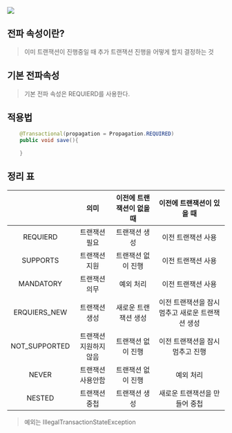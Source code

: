 ![](https://velog.velcdn.com/images/dkssudrhd/post/f94dcede-4d74-4a3a-990e-3ee8cc2e2e93/image.png)


## 전파 속성이란?
> 이미 트랜잭션이 진행중일 때 추가 트랜잭션 진행을 어떻게 할지 결정하는 것

## 기본 전파속성
> 기본 전파 속성은 REQUIERD를 사용한다.

## 적용법 
```java
 	@Transactional(propagation = Propagation.REQUIRED)
    public void save(){
    
    }
```



## 정리 표
| |의미|이전에 트랜잭션이 없을 때 |이전에 트랜잭션이 있을 때|
|:---:|:---:|:---:|:---:|
| REQUIERD | 트랜잭션 필요 | 트랜잭션 생성 | 이전 트랜잭션 사용
| SUPPORTS | 트랜잭션 지원 | 트랜잭션 없이 진행 | 이전 트랜잭션 사용	
| MANDATORY | 트랜잭션 의무 | 예외 처리 | 이전 트랜잭션 사용
| ERQUIERS_NEW | 트랜잭션 생성| 새로운 트랜잭션 생성 | 이전 트랜잭션을 잠시 멈추고 새로운 트랜잭션 생성
| NOT_SUPPORTED | 트랜잭션 지원하지 않음 | 트랜잭션 없이 진행 | 이전 트랜잭션을 잠시 멈추고 진행
| NEVER | 트랜잭션 사용안함 | 트랜잭션 없이 진행| 예외 처리
| NESTED | 트랜잭션 중첩| 트랜잭션 생성| 새로운 트랜잭션을 만들어 중첩
> 예외는 IllegalTransactionStateException
